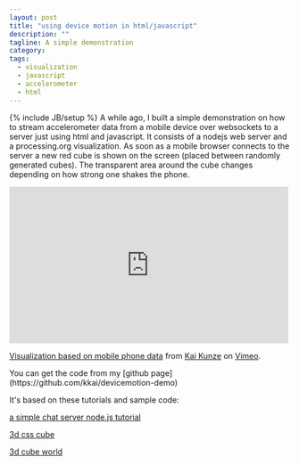 ```yaml
---
layout: post
title: "using device motion in html/javascript"
description: ""
tagline: A simple demonstration
category: 
tags: 
  - visualization
  - javascript 
  - accelerometer 
  - html
---
```

{% include JB/setup %}
A while ago, I built a simple demonstration on how to stream accelerometer 
data from a mobile device over websockets to a server just using
html and javascript. It consists of a nodejs web server and a processing.org
visualization. As soon as a mobile browser connects to the server a new red
cube is shown on the screen (placed between randomly generated cubes). 
The transparent area around the cube changes depending on how strong
one shakes the phone.

<iframe src="http://player.vimeo.com/video/45626605" 
width="500" height="281" frameborder="0"
>
</iframe> 
<p><a href="http://vimeo.com/45626605">Visualization based on mobile phone data</a> from <a href="http://vimeo.com/user8093378">Kai Kunze</a> on <a href="http://vimeo.com">Vimeo</a>.</p>
You can get the code from my [github page](https://github.com/kkai/devicemotion-demo)

It's based on these tutorials and sample code:

[a simple chat server node.js tutorial](http://martinsikora.com/nodejs-and-websocket-simple-chat-tutorial)

[3d css cube](http://www.paulrhayes.com/2009-07/animated-css3-cube-interface-using-3d-transforms/)

[3d cube world](http://openprocessing.org/sketch/19216)




